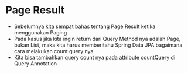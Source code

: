# Page Result
* Sebelumnya kita sempat bahas tentang Page Result ketika menggunakan Paging
* Pada kasus jika kita ingin return dari Query Method nya adalah Page<T>, bukan List<T>, maka kita harus memberitahu Spring Data JPA bagaimana cara melakukan count query nya
* Kita bisa tambahkan query count nya pada attribute countQuery di Query Annotation
